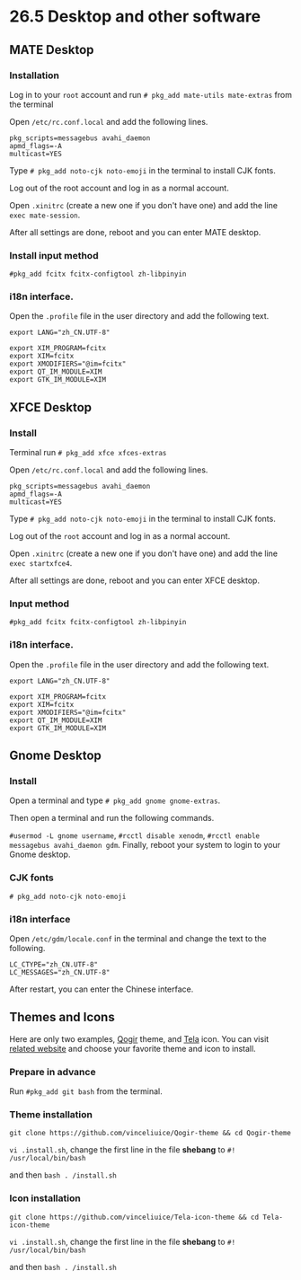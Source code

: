 # 26.5 Desktop and other software

## MATE Desktop

### Installation

Log in to your `root` account and run `# pkg_add mate-utils mate-extras` from the terminal

Open `/etc/rc.conf.local` and add the following lines.

```
pkg_scripts=messagebus avahi_daemon
apmd_flags=-A
multicast=YES
```

Type `# pkg_add noto-cjk noto-emoji` in the terminal to install CJK fonts.
 
Log out of the root account and log in as a normal account.

Open `.xinitrc` (create a new one if you don't have one) and add the line `exec mate-session`.

After all settings are done, reboot and you can enter MATE desktop.

### Install input method

`#pkg_add fcitx fcitx-configtool zh-libpinyin`


### i18n interface.

Open the `.profile` file in the user directory and add the following text.

```
export LANG="zh_CN.UTF-8"

export XIM_PROGRAM=fcitx
export XIM=fcitx
export XMODIFIERS="@im=fcitx"
export QT_IM_MODULE=XIM
export GTK_IM_MODULE=XIM
```

## XFCE Desktop

### Install

Terminal run `# pkg_add xfce xfces-extras`

Open `/etc/rc.conf.local` and add the following lines.

```
pkg_scripts=messagebus avahi_daemon
apmd_flags=-A
multicast=YES
```

Type `# pkg_add noto-cjk noto-emoji` in the terminal to install CJK fonts.
 
Log out of the `root` account and log in as a normal account.

Open `.xinitrc` (create a new one if you don't have one) and add the line `exec startxfce4`.

After all settings are done, reboot and you can enter XFCE desktop.

### Input method

`#pkg_add fcitx fcitx-configtool zh-libpinyin`


### i18n interface.

Open the `.profile` file in the user directory and add the following text.

```
export LANG="zh_CN.UTF-8"

export XIM_PROGRAM=fcitx
export XIM=fcitx
export XMODIFIERS="@im=fcitx"
export QT_IM_MODULE=XIM
export GTK_IM_MODULE=XIM
```

## Gnome Desktop

### Install

Open a terminal and type `# pkg_add gnome gnome-extras`.

Then open a terminal and run the following commands.

`#usermod -L gnome username`, `#rcctl disable xenodm`, `#rcctl enable messagebus avahi_daemon gdm`. Finally, reboot your system to login to your Gnome desktop.

 ### CJK fonts
 
 `# pkg_add noto-cjk noto-emoji`

### i18n interface

Open `/etc/gdm/locale.conf` in the terminal and change the text to the following.

```
LC_CTYPE="zh_CN.UTF-8"
LC_MESSAGES="zh_CN.UTF-8"
```

After restart, you can enter the Chinese interface.

## Themes and Icons

Here are only two examples, [Qogir](https://www.gnome-look.org/p/1230631/) theme, and [Tela](https://www.gnome-look.org/p/1279924/) icon.
You can visit [related website](https://www.gnome-look.org/) and choose your favorite theme and icon to install.

### Prepare in advance

Run `#pkg_add git bash` from the terminal.


### Theme installation

`git clone https://github.com/vinceliuice/Qogir-theme && cd Qogir-theme`

`vi .install.sh`, change the first line in the file **shebang** to `#! /usr/local/bin/bash`
 
and then `bash . /install.sh`

### Icon installation

`git clone https://github.com/vinceliuice/Tela-icon-theme && cd Tela-icon-theme`

`vi .install.sh`, change the first line in the file **shebang** to `#! /usr/local/bin/bash`

and then `bash . /install.sh`

